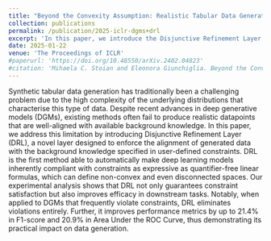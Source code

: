 ```yaml
---
title: "Beyond the Convexity Assumption: Realistic Tabular Data Generation under Quantifier-Free Real Linear Constraints"
collection: publications
permalink: /publication/2025-iclr-dgms+drl
excerpt: 'In this paper, we introduce the Disjunctive Refinement Layer (DRL), a novel layer designed to enforce the alignment of generated data with the background knowledge specified in user-defined constraints. DRL is the first method able to automatically make deep learning models inherently compliant with constraints as expressive as quantifier-free linear formulas, which can define non-convex and even disconnected spaces.'
date: 2025-01-22
venue: 'The Proceedings of ICLR'
#paperurl: 'https://doi.org/10.48550/arXiv.2402.04823'
#citation: 'Mihaela C. Stoian and Eleonora Giunchiglia. Beyond the Convexity Assumption: Realistic Tabular Data Generation under Quantifier-Free Real Linear Constraints. Accepted at International Conference on Learning Representations (ICLR) 2025.'
---
```


Synthetic tabular data generation has traditionally been a challenging problem due to the high complexity of the underlying
distributions that characterise this type of data. Despite recent advances in deep generative models (DGMs), existing methods
often fail to produce realistic datapoints that are well-aligned with available background knowledge. In this paper, we address
this limitation by introducing Disjunctive Refinement Layer (DRL), a novel layer designed to enforce the alignment of generated
data with the background knowledge specified in user-defined constraints. DRL is the first method able to automatically make
deep learning models inherently compliant with constraints as expressive as quantifier-free linear formulas, which can define
non-convex and even disconnected spaces. Our experimental analysis shows that DRL not only guarantees constraint
satisfaction but also improves efficacy in downstream tasks. Notably, when applied to DGMs that frequently violate constraints,
DRL eliminates violations entirely. Further, it improves performance metrics by up to 21.4% in F1-score and 20.9% in Area Under
the ROC Curve, thus demonstrating its practical impact on data generation.

[//]: # (Paper available [here]&#40;https://arxiv.org/abs/2402.04823&#41;.)
